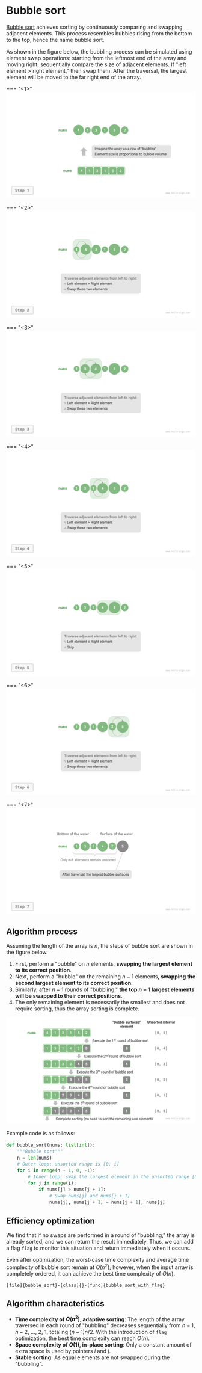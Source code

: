# Bubble sort

<u>Bubble sort</u> achieves sorting by continuously comparing and swapping adjacent elements. This process resembles bubbles rising from the bottom to the top, hence the name bubble sort.

As shown in the figure below, the bubbling process can be simulated using element swap operations: starting from the leftmost end of the array and moving right, sequentially compare the size of adjacent elements. If "left element > right element," then swap them. After the traversal, the largest element will be moved to the far right end of the array.

=== "<1>"
    ![Simulating bubble process using element swap](bubble_sort.assets/bubble_operation_step1.png)

=== "<2>"
    ![bubble_operation_step2](bubble_sort.assets/bubble_operation_step2.png)

=== "<3>"
    ![bubble_operation_step3](bubble_sort.assets/bubble_operation_step3.png)

=== "<4>"
    ![bubble_operation_step4](bubble_sort.assets/bubble_operation_step4.png)

=== "<5>"
    ![bubble_operation_step5](bubble_sort.assets/bubble_operation_step5.png)

=== "<6>"
    ![bubble_operation_step6](bubble_sort.assets/bubble_operation_step6.png)

=== "<7>"
    ![bubble_operation_step7](bubble_sort.assets/bubble_operation_step7.png)

## Algorithm process

Assuming the length of the array is $n$, the steps of bubble sort are shown in the figure below.

1. First, perform a "bubble" on $n$ elements, **swapping the largest element to its correct position**.
2. Next, perform a "bubble" on the remaining $n - 1$ elements, **swapping the second largest element to its correct position**.
3. Similarly, after $n - 1$ rounds of "bubbling," **the top $n - 1$ largest elements will be swapped to their correct positions**.
4. The only remaining element is necessarily the smallest and does not require sorting, thus the array sorting is complete.

![Bubble sort process](bubble_sort.assets/bubble_sort_overview.png)

Example code is as follows:

```python
def bubble_sort(nums: list[int]):
    """Bubble sort"""
    n = len(nums)
    # Outer loop: unsorted range is [0, i]
    for i in range(n - 1, 0, -1):
        # Inner loop: swap the largest element in the unsorted range [0, i] to the right end of the range
        for j in range(i):
            if nums[j] > nums[j + 1]:
                # Swap nums[j] and nums[j + 1]
                nums[j], nums[j + 1] = nums[j + 1], nums[j]
```

## Efficiency optimization

We find that if no swaps are performed in a round of "bubbling," the array is already sorted, and we can return the result immediately. Thus, we can add a flag `flag` to monitor this situation and return immediately when it occurs.

Even after optimization, the worst-case time complexity and average time complexity of bubble sort remain at $O(n^2)$; however, when the input array is completely ordered, it can achieve the best time complexity of $O(n)$.

```src
[file]{bubble_sort}-[class]{}-[func]{bubble_sort_with_flag}
```

## Algorithm characteristics

- **Time complexity of $O(n^2)$, adaptive sorting**: The length of the array traversed in each round of "bubbling" decreases sequentially from $n - 1$, $n - 2$, $\dots$, $2$, $1$, totaling $(n - 1) n / 2$. With the introduction of `flag` optimization, the best time complexity can reach $O(n)$.
- **Space complexity of $O(1)$, in-place sorting**: Only a constant amount of extra space is used by pointers $i$ and $j$.
- **Stable sorting**: As equal elements are not swapped during the "bubbling".
